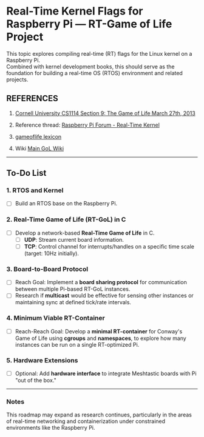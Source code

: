 # Real-Time Kernel Flags for Raspberry Pi — RT-Game of Life Project

This topic explores compiling real-time (RT) flags for the Linux kernel on a Raspberry Pi.  
Combined with kernel development books, this should serve as the foundation for building a real-time OS (RTOS) environment and related projects.

## REFERENCES

1. [Cornell University CS1114 Section 9: The Game of Life
March 27th, 2013](https://www.cs.cornell.edu/courses/cs1114/2013sp/sections/S09_gameoflife.pdf)

2. Reference thread: [Raspberry Pi Forum - Real-Time Kernel](https://forums.raspberrypi.com/viewtopic.php?t=344994)

3. [gameoflife lexicon](https://bitstorm.org/gameoflife/lexicon/)

4. Wiki [Main GoL Wiki](http://www.conwaylife.com/wiki/Main_Page)

---

## To-Do List

### 1. RTOS and Kernel
- [ ] Build an RTOS base on the Raspberry Pi.

### 2. Real-Time Game of Life (RT-GoL) in C
- [ ] Develop a network-based **Real-Time Game of Life** in C.  
  - [ ] **UDP**: Stream current board information.  
  - [ ] **TCP**: Control channel for interrupts/handles on a specific time scale (target: 10Hz initially).  

### 3. Board-to-Board Protocol
- [ ] Reach Goal: Implement a **board sharing protocol** for communication between multiple Pi-based RT-GoL instances.  
- [ ] Research if **multicast** would be effective for sensing other instances or maintaining sync at defined tick/rate intervals.  

### 4. Minimum Viable RT-Container
- [ ] Reach-Reach Goal: Develop a **minimal RT-container** for Conway's Game of Life using **cgroups** and **namespaces**, to explore how many instances can be run on a single RT-optimized Pi.  

### 5. Hardware Extensions
- [ ] Optional: Add **hardware interface** to integrate Meshtastic boards with Pi "out of the box."  

---

### Notes
This roadmap may expand as research continues, particularly in the areas of real-time networking and containerization under constrained environments like the Raspberry Pi.